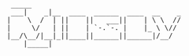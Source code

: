 <pre>
     _____                                 
     ___|    _|__  ____  ______  ____  __    _ 
    |    \  /  | ||    ||   ___||    | \ \  // 
    |     \/   | ||    | `-.`-. |    |_ \ \//  
    |__/\__/|__|_||____||______||______|/__/   
        |_____|                                
                                               
    
</pre>

